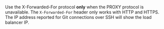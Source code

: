 Use the X-Forwarded-For protocol **only** when the PROXY protocol is unavailable. The `X-Forwarded-For` header only works with HTTP and HTTPS. The IP address reported for Git connections over SSH will show the load balancer IP.
